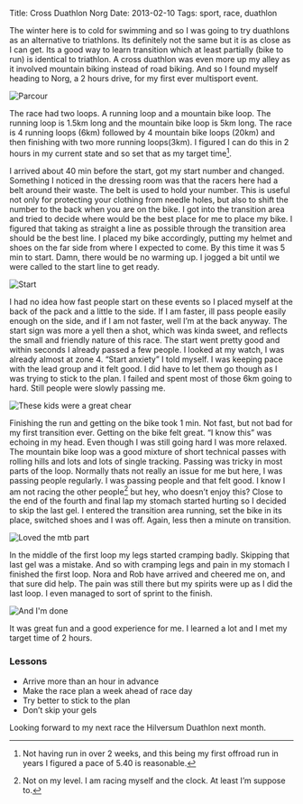 Title: Cross Duathlon Norg
Date: 2013-02-10
Tags: sport, race, duathlon

The winter here is to cold for swimming and so I was going to try duathlons as an alternative to triathlons. Its definitely not the same but it is as close as I can get. Its a good way to learn transition which at least partially (bike to run) is identical to triathlon. A cross duathlon was even more up my alley as it involved mountain biking instead of road biking. And so I found myself heading to Norg, a 2 hours drive, for my first ever multisport event.

![Parcour](/2013-xduanorg-map.png)

The race had two loops. A running loop and a mountain bike loop. The running loop is 1.5km long and the mountain bike loop is 5km long. The race is 4 running loops (6km) followed by 4 mountain bike loops (20km) and then finishing with two more running loops(3km). I figured I can do this in 2 hours in my current state and so set that as my target time[^1].

I arrived about 40 min before the start, got my start number and changed. Something I noticed in the dressing room was that the racers here had a belt around their waste. The belt is used to hold your number. This is useful not only for protecting your clothing from needle holes, but also to shift the number to the back when you are on the bike. I got into the transition area and tried to decide where would be the best place for me to place my bike. I figured that taking as straight a line as possible through the transition area should be the best line. I placed my bike accordingly, putting my helmet and shoes on the far side from where I expected to come. By this time it was 5 min to start. Damn, there would be no warming up. I jogged a bit until we were called to the start line to get ready.

![Start](/2013-norg1.jpg)

I had no idea how fast people start on these events so I placed myself at the back of the pack and a little to the side. If I am faster, ill pass people easily enough on the side, and if I am not faster, well I’m at the back anyway. The start sign was more a yell then a shot, which was kinda sweet, and reflects the small and friendly nature of this race. The start went pretty good and within seconds I already passed a few people. I looked at my watch, I was already almost at zone 4. “Start anxiety” I told myself. I was keeping pace with the lead group and it felt good. I did have to let them go though as I was trying to stick to the plan. I failed and spent most of those 6km going to hard. Still people were slowly passing me.

![These kids were a great chear](/2013-norg2.jpg)

Finishing the run and getting on the bike took 1 min. Not fast, but not bad for my first transition ever. Getting on the bike felt great. “I know this” was echoing in my head. Even though I was still going hard I was more relaxed. The mountain bike loop was a good mixture of short technical passes with rolling hills and lots and lots of single tracking. Passing was tricky in most parts of the loop. Normally thats not really an issue for me but here, I was passing people regularly. I was passing people and that felt good. I know I am not racing the other people[^2] but hey, who doesn’t enjoy this? Close to the end of the fourth and final lap my stomach started hurting so I decided to skip the last gel. I entered the transition area running, set the bike in its place, switched shoes and I was off. Again, less then a minute on transition.

![Loved the mtb part](/2013-norg3.jpg)

In the middle of the first loop my legs started cramping badly. Skipping that last gel was a mistake. And so with cramping legs and pain in my stomach I finished the first loop. Nora and Rob have arrived and cheered me on, and that sure did help. The pain was still there but my spirits were up as I did the last loop. I even managed to sort of sprint to the finish.

![And I'm done](/2013-norg4.jpg)

It was great fun and a good experience for me. I learned a lot and I met my target time of 2 hours.

### Lessons
- Arrive more than an hour in advance
- Make the race plan a week ahead of race day
- Try better to stick to the plan
- Don’t skip your gels

Looking forward to my next race the Hilversum Duathlon next month.

[^1]: Not having run in over 2 weeks, and this being my first offroad run in years I figured a pace of 5.40 is reasonable.

[^2]: Not on my level. I am racing myself and the clock. At least I’m suppose to.